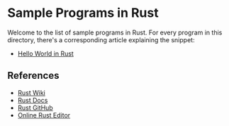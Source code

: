 # Sample Programs in Rust

Welcome to the list of sample programs in Rust. For every program in this
directory, there's a corresponding article explaining the snippet:

- [Hello World in Rust](https://therenegadecoder.com/code/hello-world-in-rust/)

## References

- [Rust Wiki](https://en.wikipedia.org/wiki/Rust_(programming_language))
- [Rust Docs](https://www.rust-lang.org/en-US/)
- [Rust GitHub](https://github.com/rust-lang/rust)
- [Online Rust Editor](https://play.rust-lang.org/)
